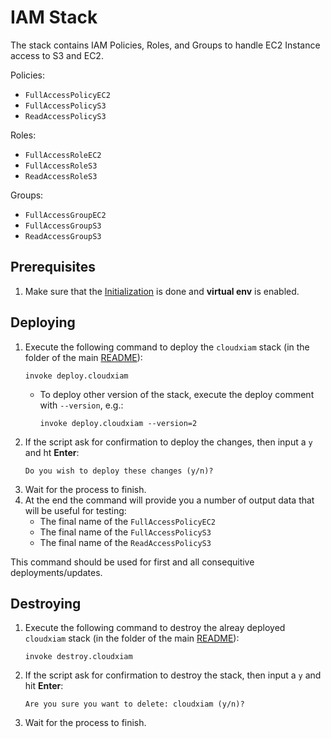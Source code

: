 # IAM Stack

The stack contains IAM Policies, Roles, and Groups to handle EC2 Instance access to S3 and EC2.

Policies:
 - `FullAccessPolicyEC2`
 - `FullAccessPolicyS3`
 - `ReadAccessPolicyS3`

Roles:
 - `FullAccessRoleEC2`
 - `FullAccessRoleS3`
 - `ReadAccessRoleS3`

Groups:
 - `FullAccessGroupEC2`
 - `FullAccessGroupS3`
 - `ReadAccessGroupS3`

## Prerequisites

1. Make sure that the [Initialization](../README.md) is done and **virtual env** is enabled.
   
## Deploying

1. Execute the following command to deploy the `cloudxiam` stack (in the folder of the main [README](../README.md)):
   ```shell
   invoke deploy.cloudxiam
   ```
   - To deploy other version of the stack, execute the deploy comment with `--version`, e.g.:
     ```shell
     invoke deploy.cloudxiam --version=2
     ```
2. If the script ask for confirmation to deploy the changes, then input a `y` and ht **Enter**:
   ```
   Do you wish to deploy these changes (y/n)? 
   ```
3. Wait for the process to finish.
4. At the end the command will provide you a number of output data that will be useful for testing:
   - The final name of the `FullAccessPolicyEC2`
   - The final name of the `FullAccessPolicyS3`
   - The final name of the `ReadAccessPolicyS3`

This command should be used for first and all consequitive deployments/updates.

## Destroying

1. Execute the following command to destroy the alreay deployed `cloudxiam` stack (in the folder of the main [README](../README.md)):
   ```shell
   invoke destroy.cloudxiam
   ```
2. If the script ask for confirmation to destroy the stack, then input a `y` and hit **Enter**:
   ```
   Are you sure you want to delete: cloudxiam (y/n)? 
   ```
3. Wait for the process to finish.